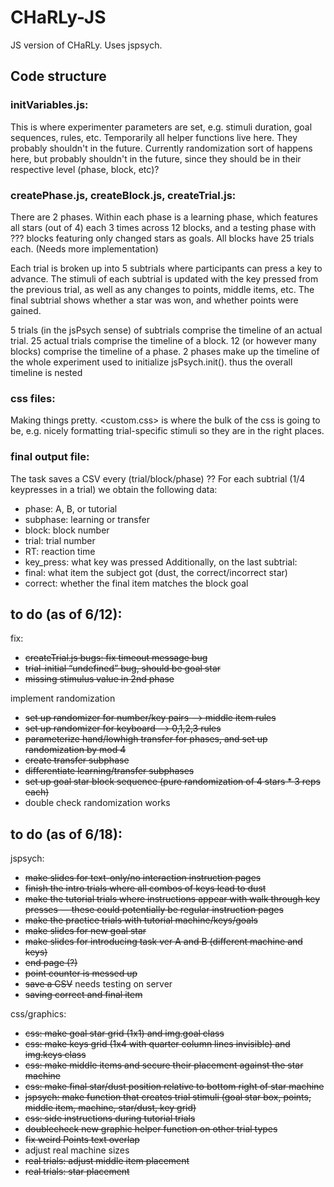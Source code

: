 # CHaRLy-JS
JS version of CHaRLy. Uses jspsych.

## Code structure
### initVariables.js:
This is where experimenter parameters are set, e.g. stimuli duration, goal sequences, rules, etc. Temporarily all helper functions live here. They probably shouldn't in the future. Currently randomization sort of happens here, but probably shouldn't in the future, since they should be in their respective level (phase, block, etc)?

### createPhase.js, createBlock.js, createTrial.js:
There are 2 phases. Within each phase is a learning phase, which features all stars (out of 4) each 3 times across 12 blocks, and a testing phase with ??? blocks featuring only changed stars as goals. All blocks have 25 trials each. (Needs more implementation)

Each trial is broken up into 5 subtrials where participants can press a key to advance. The stimuli of each subtrial is updated with the key pressed from the previous trial, as well as any changes to points, middle items, etc. The final subtrial shows whether a star was won, and whether points were gained.

5 trials (in the jsPsych sense) of subtrials comprise the timeline of an actual trial. 25 actual trials comprise the timeline of a block. 12 (or however many blocks) comprise the timeline of a phase. 2 phases make up the timeline of the whole experiment used to initialize jsPsych.init(). thus the overall timeline is nested

### css files:
Making things pretty. <custom.css> is where the bulk of the css is going to be, e.g. nicely formatting trial-specific stimuli so they are in the right places.

### final output file:
The task saves a CSV every (trial/block/phase) ??
For each subtrial (1/4 keypresses in a trial) we obtain the following data:
* phase: A, B, or tutorial
* subphase: learning or transfer
* block: block number
* trial: trial number
* RT: reaction time
* key_press: what key was pressed
Additionally, on the last subtrial:
* final: what item the subject got (dust, the correct/incorrect star)
* correct: whether the final item matches the block goal

## to do (as of 6/12):
fix:
- ~~createTrial.js bugs: fix timeout message bug~~
- ~~trial-initial “undefined” bug, should be goal star~~
- ~~missing stimulus value in 2nd phase~~

implement randomization
- ~~set up randomizer for number/key pairs —> middle item rules~~
- ~~set up randomizer for keyboard —> 0,1,2,3 rules~~
- ~~parameterize hand/lowhigh transfer for phases, and set up randomization by mod 4~~
- ~~create transfer subphase~~
- ~~differentiate learning/transfer subphases~~
- ~~set up goal star block sequence (pure randomization of 4 stars * 3 reps each)~~
- double check randomization works

## to do (as of 6/18):
jspsych:
* ~~make slides for text-only/no interaction instruction pages~~
* ~~finish the intro trials where all combos of keys lead to dust~~
* ~~make the tutorial trials where instructions appear with walk through key presses — these could potentially be regular instruction pages~~
* ~~make the practice trials with tutorial machine/keys/goals~~
* ~~make slides for new goal star~~
* ~~make slides for introducing task ver A and B (different machine and keys)~~
* ~~end page (?)~~
* ~~point counter is messed up~~
* ~~save a CSV~~ needs testing on server
* ~~saving correct and final item~~


css/graphics:
* ~~css: make goal star grid (1x1) and img.goal class~~
* ~~css: make keys grid (1x4 with quarter column lines invisible) and img.keys class~~
* ~~css: make middle items and secure their placement against the star machine~~
* ~~css: make final star/dust position relative to bottom right of star machine~~
* ~~jspsych: make function that creates trial stimuli (goal star box, points, middle item, machine, star/dust, key grid)~~
* ~~css: side instructions during tutorial trials~~
* ~~doublecheck new graphic helper function on other trial types~~
* ~~fix weird Points text overlap~~
* adjust real machine sizes
* ~~real trials: adjust middle item placement~~
* ~~real trials: star placement~~
